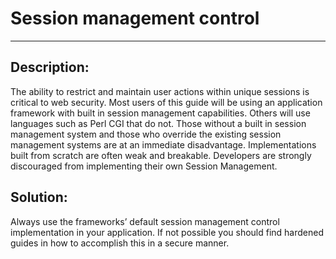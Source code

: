# Session management control
-------

## Description:

The ability to restrict and maintain user actions within unique sessions is critical to
web security. Most users of this guide will be using an application framework with built
in session management capabilities. Others will use languages such as Perl CGI that do not.
Those without a built in session management system and those who override the existing
session management systems are at an immediate disadvantage. Implementations built from
scratch are often weak and breakable. Developers are strongly discouraged from
implementing their own Session Management.

## Solution:

Always use the frameworks’ default session management control implementation in your application. If not possible you should find hardened guides in how to accomplish this in a secure manner.

